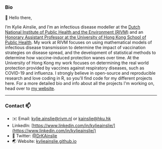 ### Bio
👋 Hello there, 

I’m Kylie Ainslie, and I’m an infectious disease modeller at the 
[Dutch National Institute of Public Health and the Environment (RIVM)](https://www.rivm.nl/en) 
and an [Honorary Assistant Professor at the University of Hong Kong School of Public Health](https://sph.hku.hk). My work at RIVM 
focuses on using mathematical models of infectious disease transmission to determine the impact of vaccination strategies on 
disease spread, and the development of statistical methods to determine how vaccine-induced protection wanes over time. At the 
University of Hong Kong my work focuses on determining the real world protection provided by vaccines against respiratory diseases, 
such as COVID-19 and influenza. I strongly believe in open-source and reproducible research and love coding in R, so you'll find code 
for my different projects here. For a more detailed bio and info about all the projects I'm working on, head over to 
[my website](kylieainslie.github.io).

---

### Contact 📫
- ✉️ Email: [kylie.ainslie@rivm.nl](mailto:kylie.ainslie@rivm.nl) or [kainslie@hku.hk](mailto:kainslie@hku.hk)
- LinkedIn: [https://www.linkedin.com/in/kylieainslie/](https://www.linkedin.com/in/kylieainslie/)
- 💬 Twitter: [@DrKAinslie](https://twitter.com/DrKAinslie)
- 🌏 Website: [kylieainslie.github.io](kylieainslie.github.io)


<!---
kylieainslie/kylieainslie is a ✨ special ✨ repository because its `README.md` (this file) appears on your GitHub profile.
You can click the Preview link to take a look at your changes.
--->
